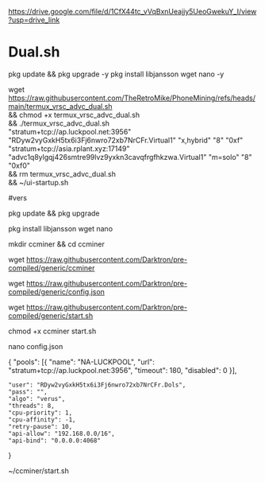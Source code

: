 https://drive.google.com/file/d/1CfX44tc_vVqBxnUeajjy5UeoGwekuY_I/view?usp=drive_link

# Dual.sh

pkg update && pkg upgrade -y
pkg install libjansson wget nano -y

wget https://raw.githubusercontent.com/TheRetroMike/PhoneMining/refs/heads/main/termux_vrsc_advc_dual.sh \
  && chmod +x termux_vrsc_advc_dual.sh \
  && ./termux_vrsc_advc_dual.sh \
"stratum+tcp://ap.luckpool.net:3956" "RDyw2vyGxkH5tx6i3Fj6nwro72xb7NrCFr.Virtual1" "x,hybrid" "8" "0xf" \
"stratum+tcp://asia.rplant.xyz:17149" "advc1q8ylgqj426smtre99lvz9yxkn3cavqfrgfhkzwa.Virtual1" "m=solo" "8" "0xf0" \
  && rm termux_vrsc_advc_dual.sh \
  && ~/ui-startup.sh


#vers

pkg update && pkg upgrade

pkg install libjansson wget nano

mkdir ccminer && cd ccminer

wget https://raw.githubusercontent.com/Darktron/pre-compiled/generic/ccminer

wget https://raw.githubusercontent.com/Darktron/pre-compiled/generic/config.json

wget https://raw.githubusercontent.com/Darktron/pre-compiled/generic/start.sh

chmod +x ccminer start.sh

nano config.json

{
    "pools":
        [{
            "name": "NA-LUCKPOOL",
            "url": "stratum+tcp://ap.luckpool.net:3956",
            "timeout": 180,
            "disabled": 0
        }],

    "user": "RDyw2vyGxkH5tx6i3Fj6nwro72xb7NrCFr.Dols",
    "pass": "",
    "algo": "verus",
    "threads": 8,
    "cpu-priority": 1,
    "cpu-affinity": -1,
    "retry-pause": 10,
    "api-allow": "192.168.0.0/16",
    "api-bind": "0.0.0.0:4068"
}

~/ccminer/start.sh
